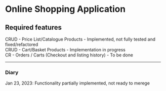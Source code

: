 # Online Shopping Application 

## Required features
CRUD - Price List/Catalogue Products  - Implemented, not fully tested and fixed/refactored  
CRUD - Cart/Basket Products           - Implementation in progress  
CR   - Orders / Carts (Checkout and listing history) - To be done   

---
### Diary 
Jan 23, 2023: Functionality partially implemented, not ready to merege


